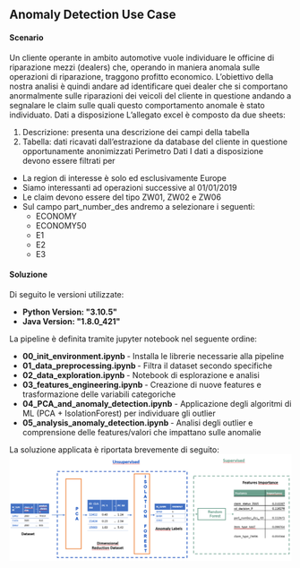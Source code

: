 ## Anomaly Detection Use Case

#### Scenario
Un cliente operante in ambito automotive vuole individuare le officine di riparazione mezzi (dealers) che, operando in maniera anomala sulle operazioni di riparazione, traggono profitto economico.
L’obiettivo della nostra analisi è quindi andare ad identificare quei dealer che si comportano anormalmente sulle riparazioni dei veicoli del cliente in questione andando a segnalare le claim sulle quali questo comportamento anomale è stato individuato.
Dati a disposizione
L’allegato excel è composto da due sheets:
1.	Descrizione: presenta una descrizione dei campi della tabella
2.	Tabella: dati ricavati dall’estrazione da database del cliente in questione opportunamente anonimizzati
Perimetro Dati
I dati a disposizione devono essere filtrati per
*	La region di interesse è solo ed esclusivamente Europe
*	Siamo interessanti ad operazioni successive al 01/01/2019
*	Le claim devono essere del tipo ZW01, ZW02 e ZW06
*	Sul campo part_number_des andremo a selezionare i seguenti:
	- ECONOMY
 	- ECONOMY50
  	- E1
  	- E2
  	- E3 


#### Soluzione
Di seguito le versioni utilizzate:
- <b/>Python Version: "3.10.5" </b>
- <b/>Java Version: "1.8.0_421" </b>

La pipeline è definita tramite jupyter notebook nel seguente ordine:
*  <b/>00_init_environment.ipynb </b>- Installa le librerie necessarie alla pipeline
*  <b/>01_data_preprocessing.ipynb </b>- Filtra il dataset secondo specifiche
*  <b/>02_data_exploration.ipynb </b>- Notebook di esplorazione e analisi
*  <b/>03_features_engineering.ipynb </b>- Creazione di nuove features e trasformazione delle variabili categoriche
*  <b/>04_PCA_and_anomaly_detection.ipynb</b> - Applicazione degli algoritmi di ML (PCA + IsolationForest) per individuare gli outlier
*  <b/>05_analysis_anomaly_detection.ipynb </b>- Analisi degli outlier e comprensione delle features/valori che impattano sulle anomalie

La soluzione applicata è riportata brevemente di seguito:
![ML_Solution](./img/MLSolution.PNG)
